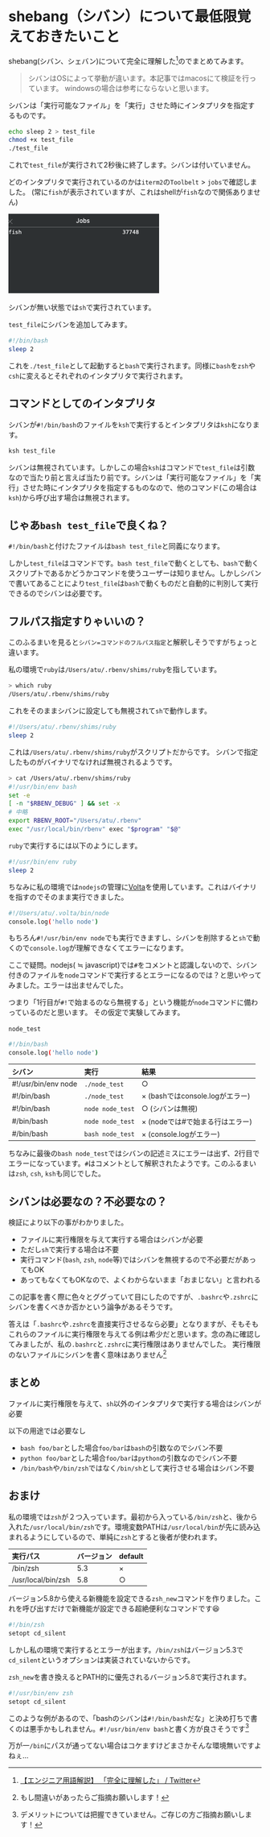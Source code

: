 # shebang（シバン）について最低限覚えておきたいこと

shebang(シバン、シェバン)について完全に理解した[^1]のでまとめてみます。

> シバンはOSによって挙動が違います。本記事ではmacosにて検証を行っています。
> windowsの場合は参考にならないと思います。

シバンは「実行可能なファイル」を「実行」させた時にインタプリタを指定するものです。

```bash
echo sleep 2 > test_file
chmod +x test_file
./test_file
```

これで`test_file`が実行されて2秒後に終了します。シバンは付いていません。

どのインタプリタで実行されているのかは`iterm2`の`Toolbelt` > `jobs`で確認しました。
(常に`fish`が表示されていますが、これはshellが`fish`なので関係ありません)

![alt](../images/howto-shebang/jobs.gif)

シバンが無い状態では`sh`で実行されています。

`test_file`にシバンを追加してみます。

```bash
#!/bin/bash
sleep 2
```

これを`./test_file`として起動すると`bash`で実行されます。同様に`bash`を`zsh`や`csh`に変えるとそれぞれのインタプリタで実行されます。

## コマンドとしてのインタプリタ

シバンが`#!/bin/bash`のファイルを`ksh`で実行するとインタプリタは`ksh`になります。

```bash
ksh test_file
```

シバンは無視されています。しかしこの場合`ksh`はコマンドで`test_file`は引数なので当たり前と言えば当たり前です。シバンは「実行可能なファイル」を「実行」させた時にインタプリタを指定するものなので、他のコマンド(この場合は`ksh`)から呼び出す場合は無視されます。

## じゃあ`bash test_file`で良くね？

`#!/bin/bash`と付けたファイルは`bash test_file`と同義になります。

しかし`test_file`はコマンドです。`bash test_file`で動くとしても、`bash`で動くスクリプトであるかどうかコマンドを使うユーザーは知りません。しかしシバンで書いてあることにより`test_file`は`bash`で動くものだと自動的に判別して実行できるのでシバンは必要です。

## フルパス指定すりゃいいの？

このふるまいを見ると`シバン=コマンドのフルパス指定`と解釈しそうですがちょっと違います。

私の環境で`ruby`は`/Users/atu/.rbenv/shims/ruby`を指しています。

```bash
> which ruby
/Users/atu/.rbenv/shims/ruby
```

これをそのままシバンに設定しても無視されて`sh`で動作します。

```bash
#!/Users/atu/.rbenv/shims/ruby
sleep 2
```

これは`/Users/atu/.rbenv/shims/ruby`がスクリプトだからです。
シバンで指定したものがバイナリでなければ無視されるようです。

```bash
> cat /Users/atu/.rbenv/shims/ruby
#!/usr/bin/env bash
set -e
[ -n "$RBENV_DEBUG" ] && set -x
# 中略
export RBENV_ROOT="/Users/atu/.rbenv"
exec "/usr/local/bin/rbenv" exec "$program" "$@"
```

`ruby`で実行するには以下のようにします。

```bash
#!/usr/bin/env ruby
sleep 2
```

ちなみに私の環境では`nodejs`の管理に[Volta](https://volta.sh/)を使用しています。これはバイナリを指すのでそのまま実行できました。

```bash
#!/Users/atu/.volta/bin/node
console.log('hello node')
```

もちろん`#!/usr/bin/env node`でも実行できますし、シバンを削除すると`sh`で動くので`console.log`が理解できなくてエラーになります。

ここで疑問。nodejs( ≒ javascript)では`#`をコメントと認識しないので、シバン付きのファイルを`node`コマンドで実行するとエラーになるのでは？と思いやってみました。エラーは出ませんでした。

つまり「1行目が`#!`で始まるのなら無視する」という機能が`node`コマンドに備わっているのだと思います。
その仮定で実験してみます。

`node_test`

```bash
#!/bin/bash
console.log('hello node')
```

| シバン                 | 実行             | 結果                      |
|:--------------------|:-----------------|:--------------------------|
| #!/usr/bin/env node | `./node_test`    | ○                         |
| #!/bin/bash         | `./node_test`    | × (bashではconsole.logがエラー) |
| #!/bin/bash         | `node node_test` | ○ (シバンは無視)              |
| #/bin/bash          | `node node_test` | × (nodeでは#で始まる行はエラー)    |
| #/bin/bash          | `bash node_test` | × (console.logがエラー)       |

ちなみに最後の`bash node_test`ではシバンの記述ミスにエラーは出ず、2行目でエラーになっています。`#`はコメントとして解釈されたようです。このふるまいは`zsh`, `csh`, `ksh`も同じでした。

## シバンは必要なの？不必要なの？

検証により以下の事がわかりました。

- ファイルに実行権限を与えて実行する場合はシバンが必要
- ただし`sh`で実行する場合は不要
- 実行コマンド(`bash`, `zsh`, `node`等)ではシバンを無視するので不必要だがあってもOK
- あってもなくてもOKなので、よくわからないまま「おまじない」と言われる

この記事を書く際に色々とググっていて目にしたのですが、`.bashrc`や`.zshrc`にシバンを書くべきか否かという論争があるそうです。

答えは「`.bashrc`や`.zshrc`を直接実行させるなら必要」となりますが、そもそもこれらのファイルに実行権限を与えてる例は希少だと思います。念の為に確認してみましたが、私の`.bashrc`と`.zshrc`に実行権限はありませんでした。
実行権限のないファイルにシバンを書く意味はありません[^2]

## まとめ

ファイルに実行権限を与えて、`sh`以外のインタプリタで実行する場合はシバンが必要

以下の用途では必要なし

- `bash foo/bar`とした場合`foo/bar`は`bash`の引数なのでシバン不要
- `python foo/bar`とした場合`foo/bar`は`python`の引数なのでシバン不要
- `/bin/bash`や`/bin/zsh`ではなく`/bin/sh`として実行させる場合はシバン不要

## おまけ

私の環境では`zsh`が２つ入っています。最初から入っている`/bin/zsh`と、後から入れた`/usr/local/bin/zsh`です。環境変数PATHは`/usr/local/bin`が先に読み込まれるようにしているので、単純に`zsh`とすると後者が使われます。

| 実行パス             | バージョン | default |
|:-------------------|:------|:--------|
| /bin/zsh           | 5.3   | ×       |
| /usr/local/bin/zsh | 5.8   | ○       |

バージョン5.8から使える新機能を設定できる`zsh_new`コマンドを作りました。これを呼び出すだけで新機能が設定できる超絶便利なコマンドです😆

```bash
#!/bin/zsh
setopt cd_silent
```

しかし私の環境で実行するとエラーが出ます。`/bin/zsh`はバージョン5.3で`cd_silent`というオプションは実装されていないからです。

`zsh_new`を書き換えるとPATH的に優先されるバージョン5.8で実行されます。

```bash
#!/usr/bin/env zsh
setopt cd_silent
```

このような例があるので、「bashのシバンは`#!/bin/bash`だな」と決め打ちで書くのは悪手かもしれません。`#!/usr/bin/env bash`と書く方が良さそうです[^3]

万が一`/bin`にパスが通ってない場合はコケますけどまさかそんな環境無いですよねぇ...

[^1]: [【エンジニア用語解説】 「完全に理解した」 / Twitter](https://twitter.com/ito_yusaku/status/1042604780718157824)
[^2]: もし間違いがあったらご指摘お願いします！
[^3]: デメリットについては把握できていません。ご存じの方ご指摘お願いします！
